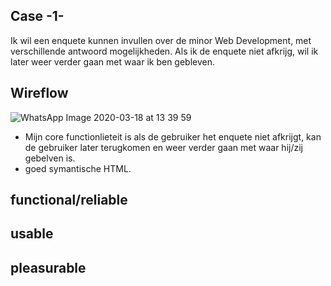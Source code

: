 ## Case -1-
Ik wil een enquete kunnen invullen over de minor Web Development, met verschillende antwoord mogelijkheden. Als ik de enquete niet afkrijg, wil ik later weer verder gaan met waar ik ben gebleven.
## Wireflow
![WhatsApp Image 2020-03-18 at 13 39 59](https://user-images.githubusercontent.com/45425087/76961846-63a64d80-691e-11ea-9871-e3a731c2ee6a.jpeg)
- Mijn core functionlieteit is als de gebruiker het enquete niet afkrijgt, kan de gebruiker later terugkomen en weer verder gaan met waar hij/zij gebelven is.
- goed symantische HTML.

## functional/reliable 
## usable
## pleasurable 
